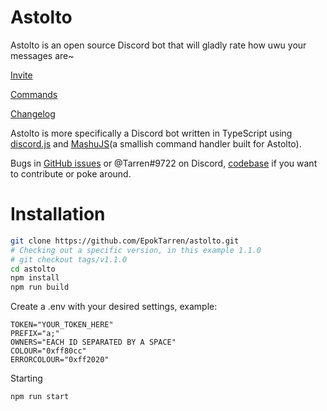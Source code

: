 # Astolto
Astolto is an open source Discord bot that will gladly rate how uwu your messages are~

[Invite](https://discord.com/api/oauth2/authorize?client_id=825845697790214164&permissions=18432&scope=bot)

[Commands](https://astolto.tarren.moe)

[Changelog](./CHANGELOG.md)

Astolto is more specifically a Discord bot written in TypeScript using [discord.js](https://discord.js.org/#/) and [MashuJS](https://mashu.tarren.moe/)(a smallish command handler built for Astolto).

Bugs in [GitHub issues](https://github.com/EpokTarren/Astolto/issues) or @Tarren#9722 on Discord, [codebase](https://github.com/EpokTarren/astolto) if you want to contribute or poke around.

# Installation

```sh
git clone https://github.com/EpokTarren/astolto.git
# Checking out a specific version, in this example 1.1.0
# git checkout tags/v1.1.0
cd astolto
npm install
npm run build
```

Create a .env with your desired settings, example:
```
TOKEN="YOUR_TOKEN_HERE"
PREFIX="a;"
OWNERS="EACH ID SEPARATED BY A SPACE"
COLOUR="0xff80cc"
ERRORCOLOUR="0xff2020"
```

Starting
```sh
npm run start
```
